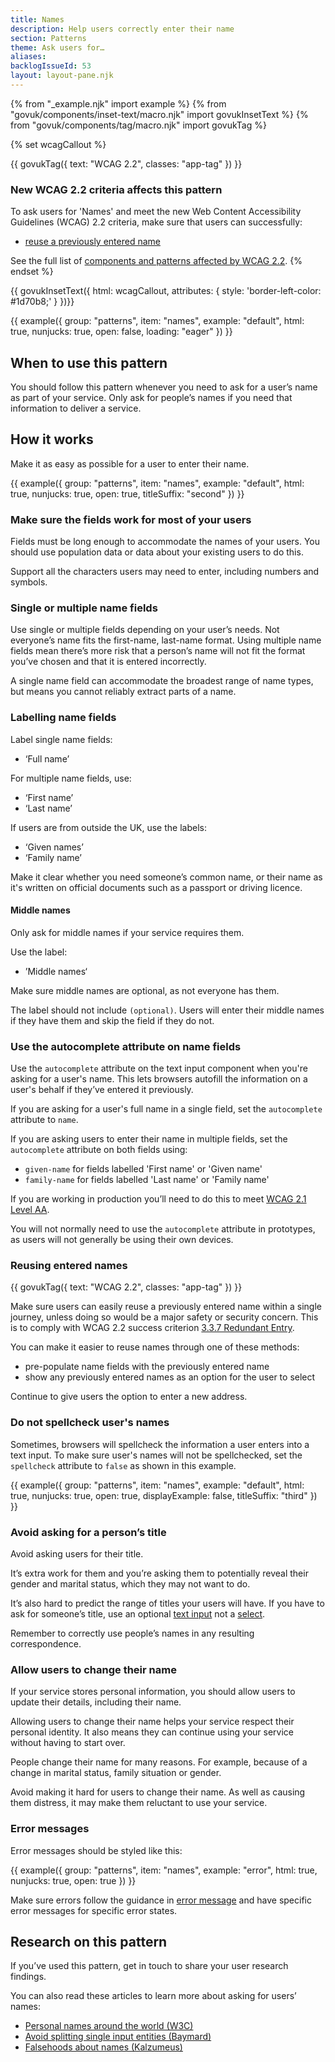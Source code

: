 ```yaml
---
title: Names
description: Help users correctly enter their name
section: Patterns
theme: Ask users for…
aliases:
backlogIssueId: 53
layout: layout-pane.njk
---
```


{% from "_example.njk" import example %}
{% from "govuk/components/inset-text/macro.njk" import govukInsetText %}
{% from "govuk/components/tag/macro.njk" import govukTag %}

{% set wcagCallout %}

{{ govukTag({
  text: "WCAG 2.2",
  classes: "app-tag"
}) }}

### New WCAG 2.2 criteria affects this pattern

To ask users for 'Names' and meet the new Web Content Accessibility Guidelines (WCAG) 2.2 criteria, make sure that users can successfully:

- [reuse a previously entered name](/patterns/names/#wcag-reuse-name)

See the full list of [components and patterns affected by WCAG 2.2](/accessibility/WCAG-2.2/#components-and-patterns-affected-in-the-design-system).
{% endset %}

{{ govukInsetText({
  html: wcagCallout,
  attributes: {
    style: 'border-left-color: #1d70b8;'
  }
})}}

{{ example({ group: "patterns", item: "names", example: "default", html: true, nunjucks: true, open: false, loading: "eager" }) }}

## When to use this pattern

You should follow this pattern whenever you need to ask for a user’s name as part of your service.
Only ask for people’s names if you need that information to deliver a service.

## How it works

Make it as easy as possible for a user to enter their name.

{{ example({ group: "patterns", item: "names", example: "default", html: true, nunjucks: true, open: true, titleSuffix: "second" }) }}

### Make sure the fields work for most of your users

Fields must be long enough to accommodate the names of your users. You should use population data or data about your existing users to do this.

Support all the characters users may need to enter, including numbers and symbols.

### Single or multiple name fields

Use single or multiple fields depending on your user’s needs. Not everyone’s name fits the first-name, last-name format. Using multiple name fields mean there’s more risk that a person’s name will not fit the format you’ve chosen and that it is entered incorrectly.

A single name field can accommodate the broadest range of name types, but means you cannot reliably extract parts of a name.

### Labelling name fields

Label single name fields:

- ‘Full name’

For multiple name fields, use:

- ‘First name’
- ‘Last name’

If users are from outside the UK, use the labels:

- ‘Given names’
- ‘Family name’

Make it clear whether you need someone’s common name, or their name as it's written on official documents such as a passport or driving licence.

#### Middle names

Only ask for middle names if your service requires them.

Use the label:

- ’Middle names‘

Make sure middle names are optional, as not everyone has them.

The label should not include `(optional)`. Users will enter their middle names if they have them and skip the field if they do not.

### Use the autocomplete attribute on name fields

Use the `autocomplete` attribute on the text input component when you're asking for a user's name. This lets browsers autofill the information on a user's behalf if they’ve entered it previously.

If you are asking for a user's full name in a single field, set the `autocomplete` attribute to `name`.

If you are asking users to enter their name in multiple fields, set the `autocomplete` attribute on both fields using:

- `given-name` for fields labelled 'First name' or 'Given name'
- `family-name` for fields labelled 'Last name' or 'Family name'

If you are working in production you’ll need to do this to meet [WCAG 2.1 Level AA](https://www.w3.org/WAI/WCAG21/Understanding/identify-input-purpose.html).

You will not normally need to use the `autocomplete` attribute in prototypes, as users will not generally be using their own devices.

### Reusing entered names

<div class="app-wcag-22" id="wcag-reuse-name" role="note">
  {{ govukTag({
    text: "WCAG 2.2",
    classes: "app-tag"
  }) }}
  <p>Make sure users can easily reuse a previously entered name within a single journey, unless doing so would be a major safety or security concern. This is to comply with WCAG 2.2 success criterion <a href="https://www.w3.org/WAI/WCAG22/Understanding/redundant-entry.html">3.3.7 Redundant Entry</a>.</p>
</div>

You can make it easier to reuse names through one of these methods:

- pre-populate name fields with the previously entered name
- show any previously entered names as an option for the user to select

Continue to give users the option to enter a new address.

### Do not spellcheck user's names

Sometimes, browsers will spellcheck the information a user enters into a text input. To make sure user's names will not be spellchecked, set the `spellcheck` attribute to `false` as shown in this example.

{{ example({ group: "patterns", item: "names", example: "default", html: true, nunjucks: true, open: true, displayExample: false, titleSuffix: "third" }) }}

### Avoid asking for a person’s title

Avoid asking users for their title.

It’s extra work for them and you’re asking them to potentially reveal their gender and marital status, which they may not want to do.

It’s also hard to predict the range of titles your users will have. If you have to ask for someone’s title, use an optional [text input](/components/text-input/) not a [select](/components/select/).

Remember to correctly use people’s names in any resulting correspondence.

### Allow users to change their name

If your service stores personal information, you should allow users to update their details, including their name.

Allowing users to change their name helps your service respect their personal identity. It also means they can continue using your service without having to start over.

People change their name for many reasons. For example, because of a change in marital status, family situation or gender.

Avoid making it hard for users to change their name. As well as causing them distress, it may make them reluctant to use your service.

### Error messages

Error messages should be styled like this:

{{ example({ group: "patterns", item: "names", example: "error", html: true, nunjucks: true, open: true }) }}

Make sure errors follow the guidance in [error message](/components/error-message/) and have specific error messages for specific error states.

## Research on this pattern

If you’ve used this pattern, get in touch to share your user research findings.

You can also read these articles to learn more about asking for users’ names:

- [Personal names around the world (W3C)](https://www.w3.org/International/questions/qa-personal-names)
- [Avoid splitting single input entities (Baymard)](https://baymard.com/blog/mobile-form-usability-single-input-fields)
- [Falsehoods about names (Kalzumeus)](http://www.kalzumeus.com/2010/06/17/falsehoods-programmers-believe-about-names/)
